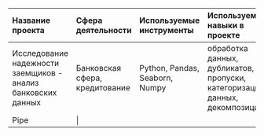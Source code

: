 | Название проекта     | Сфера деятельности | Используемые инструменты | Используемые навыки в проекте|
| :---                 | :---               | :---                     | :---                         |
| Исследование надежности заемщиков - анализ банковских данных | Банковская сфера, кредитование  |Python, Pandas, Seaborn, Numpy  |обработка данных, дубликатов, пропуски, категоризация данных, декомпозиция |
| Pipe     | \|        |
